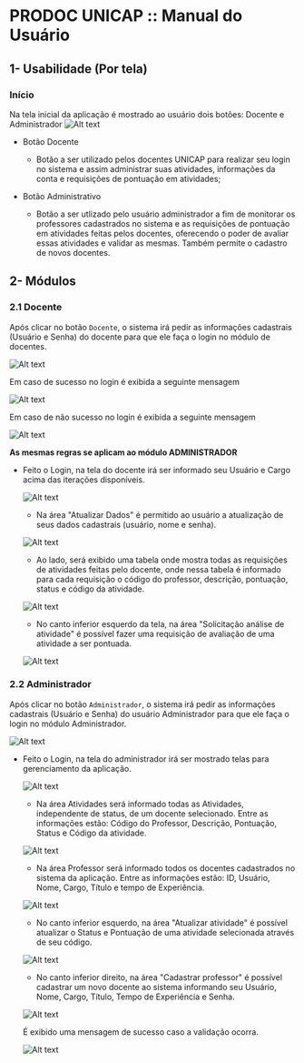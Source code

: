 # PRODOC UNICAP :: Manual do Usuário

## 1- Usabilidade (Por tela)

### Início

Na tela inicial da aplicação é mostrado ao usuário dois botões: Docente e Administrador
![Alt text](https://github.com/rodrigorjsf/ProdocUnicapProject/blob/master/docs/manualUsuario/Telas/telaInicial.jpg)

- Botão Docente
	- Botão a ser utilizado pelos docentes UNICAP para realizar seu login no sistema e assim administrar suas atividades, informações da conta e requisições de pontuação em atividades;
	
- Botão Administrativo
	- Botão a ser utlizado pelo usuário administrador a fim de monitorar os professores cadastrados no sistema e as requisições de pontuação em atividades feitas pelos docentes, oferecendo o poder de avaliar essas atividades e validar as mesmas. Também permite o cadastro de novos docentes.

## 2- Módulos

### 2.1 Docente

Após clicar no botão `Docente`, o sistema irá pedir as informações cadastrais (Usuário e Senha) do docente para que ele faça o login no módulo de docentes.

![Alt text](https://github.com/rodrigorjsf/ProdocUnicapProject/blob/master/docs/manualUsuario/Telas/senhaDocente.jpg)

Em caso de sucesso no login é exibida a seguinte mensagem

![Alt text](https://github.com/rodrigorjsf/ProdocUnicapProject/blob/master/docs/manualUsuario/Telas/loginSucess.jpg)

Em caso de não sucesso no login é exibida a seguinte mensagem

![Alt text](https://github.com/rodrigorjsf/ProdocUnicapProject/blob/master/docs/manualUsuario/Telas/loginError.jpg)

**As mesmas regras se aplicam ao módulo ADMINISTRADOR**

- Feito o Login, na tela do docente irá ser informado seu Usuário e Cargo acima das iterações disponíveis. 

	![Alt text](https://github.com/rodrigorjsf/ProdocUnicapProject/blob/master/docs/manualUsuario/Telas/mainMenu.jpg)
	
	- Na área "Atualizar Dados" é permitido ao usuário a atualização de seus dados cadastrais (usuário, nome e senha).
	
	![Alt text](https://github.com/rodrigorjsf/ProdocUnicapProject/blob/master/docs/manualUsuario/Telas/attDadosDoc.jpg)
	- Ao lado, será exibido uma tabela onde mostra todas as requisições de atividades feitas pelo docente, onde nessa tabela é informado para cada requisição o código do professor, descrição, pontuação, status e código da atividade.
	
	![Alt text](https://github.com/rodrigorjsf/ProdocUnicapProject/blob/master/docs/manualUsuario/Telas/docenteAtividades.jpg)
	- No canto inferior esquerdo da tela, na área "Solicitação análise de atividade" é possível fazer uma requisição de avaliação de uma atividade a ser pontuada.
	
	![Alt text](https://github.com/rodrigorjsf/ProdocUnicapProject/blob/master/docs/manualUsuario/Telas/novaAtividade.jpg)

### 2.2 Administrador

Após clicar no botão `Administrador`, o sistema irá pedir as informações cadastrais (Usuário e Senha) do usuário Administrador para que ele faça o login no módulo Administrador.

![Alt text](https://github.com/rodrigorjsf/ProdocUnicapProject/blob/master/docs/manualUsuario/Telas/senhaDocente.jpg)

- Feito o Login, na tela do administrador irá ser mostrado telas para gerenciamento da aplicação.

	![Alt text](https://github.com/rodrigorjsf/ProdocUnicapProject/blob/master/docs/manualUsuario/Telas/telaAdm.jpg)
	
	- Na área Atividades será informado todas as Atividades, independente de status, de um docente selecionado. Entre as informações estão: Código do Professor, Descrição, Pontuação, Status e Código da atividade.
	
	![Alt text](https://github.com/rodrigorjsf/ProdocUnicapProject/blob/master/docs/manualUsuario/Telas/atividades.jpg)
	
	- Na área Professor será informado todos os docentes cadastrados no sistema da aplicação. Entre as informações estão: ID, Usuário, Nome, Cargo, Título e tempo de Experiência.
	
	![Alt text](https://github.com/rodrigorjsf/ProdocUnicapProject/blob/master/docs/manualUsuario/Telas/professor.jpg)
	
	- No canto inferior esquerdo, na área "Atualizar atividade" é possível atualizar o Status e Pontuação de uma atividade selecionada através de seu código.
	
	![Alt text](https://github.com/rodrigorjsf/ProdocUnicapProject/blob/master/docs/manualUsuario/Telas/attAtividade.jpg)
	
	- No canto inferior direito, na área "Cadastrar professor" é possível cadastrar um novo docente ao sistema informando seu Usuário, Nome, Cargo, Título, Tempo de Experiência e Senha.
	
	![Alt text](https://github.com/rodrigorjsf/ProdocUnicapProject/blob/master/docs/manualUsuario/Telas/newProfessor.jpg)
		
	É exibido uma mensagem de sucesso caso a validação ocorra.
	
	![Alt text](https://github.com/rodrigorjsf/ProdocUnicapProject/blob/master/docs/manualUsuario/Telas/attRequisicao.jpg)

